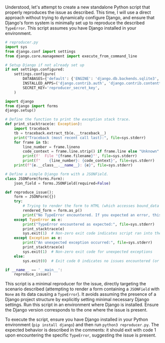 Understood, let's attempt to create a new standalone Python script that properly reproduces the issue as described. This time, I will use a direct approach without trying to dynamically configure Django, and ensure that Django's form system is minimally set up to reproduce the described `TypeError`. This script assumes you have Django installed in your environment.

```python
# reproducer.py
import sys
from django.conf import settings
from django.core.management import execute_from_command_line

# Setup Django if not already set up
if not settings.configured:
    settings.configure(
        DATABASES={'default': {'ENGINE': 'django.db.backends.sqlite3', 'NAME': ':memory:'}},
        INSTALLED_APPS=('django.contrib.auth', 'django.contrib.contenttypes', 'django.contrib.sessions',),
        SECRET_KEY='reproducer_secret_key',
    )

import django
from django import forms
django.setup()

# Define the function to print the exception stack trace.
def print_stacktrace(e: Exception):
    import traceback
    tb = traceback.extract_tb(e.__traceback__)
    print("Traceback (most recent call last):", file=sys.stderr)
    for frame in tb:
        line_number = frame.lineno
        code_context = frame.line.strip() if frame.line else "Unknown"
        print(f'  File "{frame.filename}"', file=sys.stderr)
        print(f"    {line_number}: {code_context}", file=sys.stderr)
    print(f"{e.__class__.__name__}: {e}", file=sys.stderr)

# Define a simple Django form with a JSONField.
class JSONForm(forms.Form):
    json_field = forms.JSONField(required=False)

def reproduce_issue():
    form = JSONForm({})
    try:
        # Trying to render the form to HTML (which accesses bound_data on the JSONField)
        rendered_form = form.as_p()
        print("No TypeError encountered. If you expected an error, this may indicate the issue has been fixed.")
    except TypeError as e:
        print("TypeError encountered as expected:", file=sys.stderr)
        print_stacktrace(e)
        sys.exit(1)  # Non-zero exit code indicates script ran into the expected issue
    except Exception as e:
        print("An unexpected exception occurred:", file=sys.stderr)
        print_stacktrace(e)
        sys.exit(1)  # Non-zero exit code for unexpected exceptions
    else:
        sys.exit(0)  # Exit code 0 indicates no issues encountered (or the issue has been fixed)

if __name__ == '__main__':
    reproduce_issue()
```

This script is a minimal reproducer for the issue, directly targeting the scenario described (attempting to render a form containing a `JSONField` with `None` as its data causing a `TypeError`). It avoids assuming the presence of a Django project structure by explicitly setting minimal necessary Django settings. Run this script in an environment where Django is installed. Ensure the Django version corresponds to the one where the issue is present.

To execute the script, ensure you have Django installed in your Python environment (`pip install django`) and then run `python3 reproducer.py`. The expected behavior is described in the comments: it should exit with code 1 upon encountering the specific `TypeError`, suggesting the issue is present.